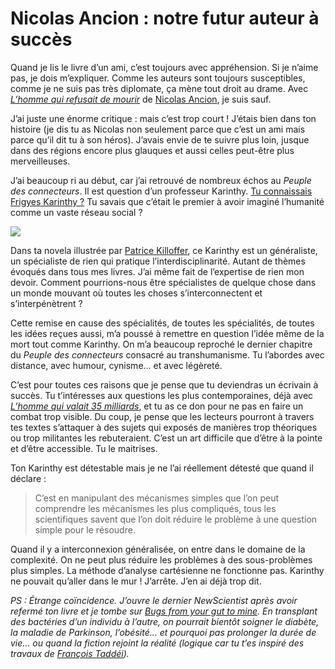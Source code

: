 # Nicolas Ancion : notre futur auteur à succès

Quand je lis le livre d’un ami, c’est toujours avec appréhension. Si je n’aime pas, je dois m’expliquer. Comme les auteurs sont toujours susceptibles, comme je ne suis pas très diplomate, ça mène tout droit au drame. Avec [*L’homme qui refusait de mourir*](http://www.amazon.fr/Lhomme-refusait-mourir-Nicolas-Ancion/dp/2914563574/ref=sr_1_fkmr0_1?ie=UTF8&qid=1297083732&sr=8-1-fkmr0) de [Nicolas Ancion](http://www.nicolasancion.com/), je suis sauf.<span id="more-21241"></span>

J’ai juste une énorme critique : mais c’est trop court ! J’étais bien dans ton histoire (je dis tu as Nicolas non seulement parce que c’est un ami mais parce qu’il dit tu à son héros). J’avais envie de te suivre plus loin, jusque dans des régions encore plus glauques et aussi celles peut-être plus merveilleuses.

J’ai beaucoup ri au début, car j’ai retrouvé de nombreux échos au *Peuple des connecteurs*. Il est question d’un professeur Karinthy. [Tu connaissais Frigyes Karinthy ?](https://tcrouzet.com/2010/11/24/la-carte-et-le-reseau-social/) Tu savais que c’était le premier à avoir imaginé l’humanité comme un vaste réseau social ?

![](https://tcrouzet.com/images_tc/2011/02/nicolas1.png)

Dans ta novela illustrée par [Patrice Killoffer](http://fr.wikipedia.org/wiki/Patrice_Killoffer), ce Karinthy est un généraliste, un spécialiste de rien qui pratique l’interdisciplinarité. Autant de thèmes évoqués dans tous mes livres. J’ai même fait de l’expertise de rien mon devoir. Comment pourrions-nous être spécialistes de quelque chose dans un monde mouvant où toutes les choses s’interconnectent et s’interpénètrent ?

Cette remise en cause des spécialités, de toutes les spécialités, de toutes les idées reçues aussi, m’a poussé à remettre en question l’idée même de la mort tout comme Karinthy. On m’a beaucoup reproché le dernier chapitre du *Peuple des connecteurs* consacré au transhumanisme. Tu l’abordes avec distance, avec humour, cynisme… et avec légèreté.

C’est pour toutes ces raisons que je pense que tu deviendras un écrivain à succès. Tu t’intéresses aux questions les plus contemporaines, déjà avec [*L’homme qui valait 35 milliards*](http://www.amazon.fr/LHomme-qui-valait-35-milliards/dp/2507002603/ref=sr_1_1?ie=UTF8&qid=1297083939&sr=1-1), et tu as ce don pour ne pas en faire un combat trop visible. Du coup, je pense que les lecteurs pourront à travers tes textes s’attaquer à des sujets qui exposés de manières trop théoriques ou trop militantes les rebuteraient. C’est un art difficile que d’être à la pointe et d’être accessible. Tu le maitrises.

Ton Karinthy est détestable mais je ne l’ai réellement détesté que quand il déclare :

> C’est en manipulant des mécanismes simples que l’on peut comprendre les mécanismes les plus compliqués, tous les scientifiques savent que l’on doit réduire le problème à une question simple pour le résoudre.

Quand il y a interconnexion généralisée, on entre dans le domaine de la complexité. On ne peut plus réduire les problèmes à des sous-problèmes plus simples. La méthode d’analyse cartésienne ne fonctionne pas. Karinthy ne pouvait qu’aller dans le mur ! J’arrête. J’en ai déjà trop dit.

*PS : Étrange coïncidence. J’ouvre le dernier *NewScientist* après avoir refermé ton livre et je tombe sur [Bugs from your gut to mine](http://www.newscientist.com/article/mg20927962.600-faecal-transplant-eases-symptoms-of-parkinsons.html). En transplant des bactéries d’un individu à l’autre, on pourrait bientôt soigner le diabète, la maladie de Parkinson, l’obésité… et pourquoi pas prolonger la durée de vie… ou quand la fiction rejoint la réalité (logique car tu t’es inspiré des travaux de [François Taddéi](http://www.necker.fr/tamara/pages/francois.html)).*